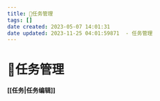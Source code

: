 ```yaml
---
title: 📅任务管理
tags: []
date created: 2023-05-07 14:01:31
date updated: 2023-11-25 04:01:59871  - 任务管理
---
```


# 📅任务管理

**[[任务|任务编辑]]**


